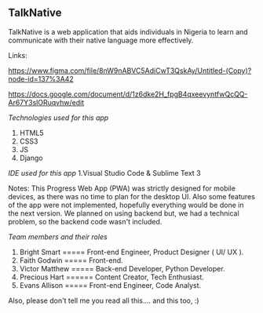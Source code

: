 ## TalkNative

TalkNative is a web application that aids individuals in Nigeria to learn and communicate with their native language more effectively.

Links:

https://www.figma.com/file/8nW9nABVC5AdiCwT3QskAy/Untitled-(Copy)?node-id=137%3A42

https://docs.google.com/document/d/1z6dke2H_fpgB4qxeevyntfwQcQQ-Ar67Y3slORuqvhw/edit

_Technologies used for this app_

1. HTML5
2. CSS3
3. JS
4. Django

_IDE used for this app_
1.Visual Studio Code & Sublime Text 3

Notes:
This Progress Web App (PWA) was strictly designed for mobile devices, as there was no time to plan for the desktop UI.
Also some features of the app were not implemented, hopefully everything would be done in the next version.
We planned on using backend but, we had a technical problem, so the backend code wasn't included.

_Team members and their roles_

1. Bright Smart ===== Front-end Engineer, Product Designer ( UI/ UX ).
2. Faith Godwin ===== Front-end.
3. Victor Matthew ===== Back-end Developer, Python Developer.
4. Precious Hart ====== Content Creator, Tech Enthusiast.
5. Evans Allison ===== Front-end Engineer, Code Analyst.

Also, please don't tell me you read all this....
and this too, :)
